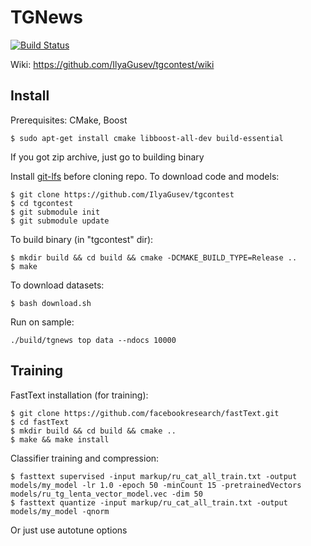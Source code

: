 # TGNews

[![Build Status](https://travis-ci.com/IlyaGusev/tgcontest.svg?token=9pgxYSDpb2YAVSfz53Nq&branch=master)](https://travis-ci.com/IlyaGusev/tgcontest)

Wiki: https://github.com/IlyaGusev/tgcontest/wiki


## Install
Prerequisites: CMake, Boost
```
$ sudo apt-get install cmake libboost-all-dev build-essential
```

If you got zip archive, just go to building binary

Install [git-lfs](https://git-lfs.github.com/) before cloning repo. To download code and models:
```
$ git clone https://github.com/IlyaGusev/tgcontest
$ cd tgcontest
$ git submodule init
$ git submodule update
```

To build binary (in "tgcontest" dir):
```
$ mkdir build && cd build && cmake -DCMAKE_BUILD_TYPE=Release ..
$ make
```

To download datasets:
```
$ bash download.sh
```

Run on sample:
```
./build/tgnews top data --ndocs 10000
```

## Training

FastText installation (for training):
```
$ git clone https://github.com/facebookresearch/fastText.git
$ cd fastText
$ mkdir build && cd build && cmake ..
$ make && make install
```

Classifier training and compression:
```
$ fasttext supervised -input markup/ru_cat_all_train.txt -output models/my_model -lr 1.0 -epoch 50 -minCount 15 -pretrainedVectors models/ru_tg_lenta_vector_model.vec -dim 50
$ fasttext quantize -input markup/ru_cat_all_train.txt -output models/my_model -qnorm
```

Or just use autotune options
